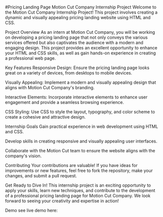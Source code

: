 #Pricing Landing Page
Motion Cut Company Internship Project
Welcome to the Motion Cut Company Internship Project! This project involves creating a dynamic and visually appealing pricing landing website using HTML and CSS.

Project Overview
As an intern at Motion Cut Company, you will be working on developing a pricing landing page that not only conveys the various services offered but also captivates the audience with a modern and engaging design. This project provides an excellent opportunity to enhance your HTML and CSS skills, as well as gain hands-on experience in creating a professional web page.

Key Features
Responsive Design: Ensure the pricing landing page looks great on a variety of devices, from desktops to mobile devices.

Visually Appealing: Implement a modern and visually appealing design that aligns with Motion Cut Company's branding.

Interactive Elements: Incorporate interactive elements to enhance user engagement and provide a seamless browsing experience.

CSS Styling: Use CSS to style the layout, typography, and color scheme to create a cohesive and attractive design.

Internship Goals
Gain practical experience in web development using HTML and CSS.

Develop skills in creating responsive and visually appealing user interfaces.

Collaborate with the Motion Cut team to ensure the website aligns with the company's vision.

Contributing
Your contributions are valuable! If you have ideas for improvements or new features, feel free to fork the repository, make your changes, and submit a pull request.

Get Ready to Dive In!
This internship project is an exciting opportunity to apply your skills, learn new techniques, and contribute to the development of a professional pricing landing page for Motion Cut Company. We look forward to seeing your creativity and expertise in action!

Demo
see live demo here:






